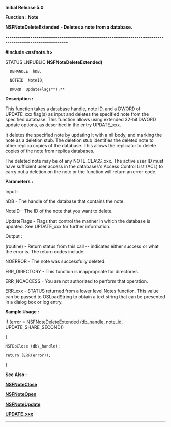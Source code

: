 




<!--
 /\* Font Definitions \*/
 @font-face
 {font-family:Courier;
 panose-1:2 7 4 9 2 2 5 2 4 4;}
@font-face
 {font-family:Helv;
 panose-1:2 11 6 4 2 2 2 3 2 4;}
@font-face
 {font-family:"Cambria Math";
 panose-1:2 4 5 3 5 4 6 3 2 4;}
 /\* Style Definitions \*/
 p.MsoNormal, li.MsoNormal, div.MsoNormal
 {margin-top:0cm;
 margin-right:0cm;
 margin-bottom:8.0pt;
 margin-left:0cm;
 line-height:107%;
 font-size:11.0pt;
 font-family:"Calibri",sans-serif;}
.MsoChpDefault
 {font-size:11.0pt;}
.MsoPapDefault
 {margin-bottom:8.0pt;
 line-height:107%;}
 /\* Page Definitions \*/
 @page WordSection1
 {size:612.0pt 792.0pt;
 margin:72.0pt 72.0pt 72.0pt 72.0pt;}
div.WordSection1
 {page:WordSection1;}
-->




**Initial Release 5.0**



**Function : Note**



**NSFNoteDeleteExtended** **- Deletes a
note from a database.**


**----------------------------------------------------------------------------------------------------------**



**#include <nsfnote.h>**



STATUS
LNPUBLIC **NSFNoteDeleteExtended(**  

      DBHANDLE  hDB,  

      NOTEID  NoteID,  

      DWORD  UpdateFlags**);**



**Description :**



This
function takes a database handle, note ID, and a DWORD of UPDATE\_xxx flag(s) as
input and deletes the specified note from the specified database.  This
function allows using extended 32-bit DWORD update options, as described in the
entry UPDATE\_xxx.  

  

It deletes the specified note by updating it with a nil body, and marking the
note as a deletion stub.  The deletion stub identifies the deleted note to
other replica copies of the database.  This allows the replicator to delete
copies of the note from replica databases.   

  

The deleted note may be of any NOTE\_CLASS\_xxx.  The active user ID must have
sufficient user access in the databases's Access Control List (ACL) to carry
out a deletion on the note or the function will return an error code.


 


**Parameters :**



Input :  

hDB  -  The handle of the database that contains the note.  

  

NoteID  -  The ID of the note that you want to delete.  

  

UpdateFlags  -  Flags that control the manner in which the database is
updated.  See UPDATE\_xxx for further information.  

  




Output :  

(routine)  -  Return status from this call -- indicates either success or what
the error is. The return codes include:  

  

NOERROR - The note was successfully deleted.  

ERR\_DIRECTORY - This function is inappropriate for directories.  

ERR\_NOACCESS - You are not authorized to perform that operation.  

ERR\_xxx - STATUS returned from a lower level Notes function.  This value can be
passed to OSLoadString to obtain a text string that can be presented in a
dialog box or log entry.  

  

  




 **Sample Usage :**


  

if (error = NSFNoteDeleteExtended (db\_handle, note\_id, UPDATE\_SHARE\_SECOND))  

{   

    NSFDbClose (db\_handle);  

    return (ERR(error));  

}


 **See Also :**


**[NSFNoteClose](NSFNoteClose.md)**


**[NSFNoteOpen](NSFNoteOpen.md)**


**[NSFNoteUpdate](NSFNoteUpdate.md)**


**[UPDATE\_xxx](notes:///8525872100478C66/61FD4E9848264AD28525620B006BA8BD/85255D56004D3F6385255B4A0056976E)**



----------------------------------------------------------------------------------------------------------


 





